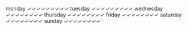 monday        ✓✓✓✓✓✓✓✓✓
tuesday       ✓✓✓✓✓✓✓✓✓
wednesday     ✓✓✓✓✓✓✓✓
thursday      ✓✓✓✓✓✓✓✓
friday        ✓✓✓✓✓✓✓✓
saturday      ✓✓✓✓✓✓✓✓
sunday        ✓✓✓✓✓✓✓✓

